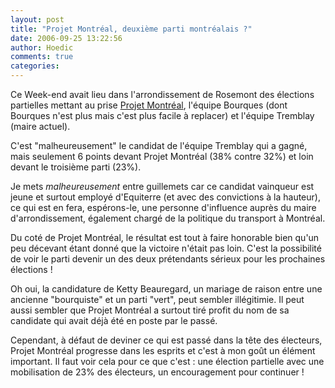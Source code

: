 ```yaml
---
layout: post
title: "Projet Montréal, deuxième parti montréalais ?"
date: 2006-09-25 13:22:56
author: Hoedic
comments: true
categories: 
---
```



Ce Week-end avait lieu dans l'arrondissement de Rosemont des élections partielles mettant au prise [Projet Montréal](http://projetmontreal.org/), l'équipe Bourques (dont Bourques n'est plus mais c'est plus facile à replacer) et l'équipe Tremblay (maire actuel).

C'est "malheureusement" le candidat de l'équipe Tremblay qui a gagné, mais seulement 6 points devant Projet Montréal (38% contre 32%) et loin devant le troisième parti (23%).

Je mets *malheureusement* entre guillemets car ce candidat vainqueur est jeune et surtout employé d'Equiterre (et avec des convictions à la hauteur), ce qui est en fera, espérons-le, une personne d'influence auprès du maire d'arrondissement, également chargé de la politique du transport à Montréal.

Du coté de Projet Montréal, le résultat est tout à faire honorable bien qu'un peu décevant étant donné que la victoire n'était pas loin. C'est la possibilité de voir le parti devenir un des deux prétendants sérieux pour les prochaines élections !

Oh oui, la candidature de Ketty Beauregard, un mariage de raison entre une ancienne "bourquiste" et un parti "vert", peut sembler illégitimie. Il peut aussi sembler que Projet Montréal a surtout tiré profit du nom de sa candidate qui avait déjà été en poste par le passé.

Cependant, à défaut de deviner ce qui est passé dans la tête des électeurs, Projet Montréal progresse dans les esprits et c'est à mon goût un élément important. Il faut voir cela pour ce que c'est : une élection partielle avec une mobilisation de 23% des électeurs, un encouragement pour continuer !